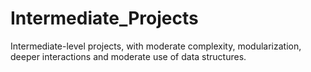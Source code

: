 # Intermediate_Projects
Intermediate-level projects, with moderate complexity, modularization, deeper interactions and moderate use of data structures.
